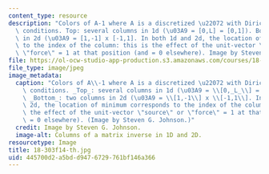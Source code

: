 ```yaml
---
content_type: resource
description: "Colors of A-1 where A is a discretized \u22072 with Dirichlet boundary\
  \ conditions. Top: several columns in 1d (\u03A9 = [0,L] = [0,1]). Bottom: two columns\
  \ in 2d (\u03A9 = [1,-1] x [-1,1]. In both 1d and 2d, the location of minimum corresponds\
  \ to the index of the column: this is the effect of the unit-vector \"source\" or\
  \ \"force\" = 1 at that position (and = 0 elsewhere). Image by Steven G. Johnson."
file: https://ol-ocw-studio-app-production.s3.amazonaws.com/courses/18-303-linear-partial-differential-equations-analysis-and-numerics-fall-2014/445700d2a5bdd9476729761bf146a366_18-303f14-th.jpg
file_type: image/jpeg
image_metadata:
  caption: "Colors of A\\-1 where A is a discretized \u22072 with Dirichlet boundary\
    \ conditions. _Top_: several columns in 1d (\u03A9 = \\[0,_L_\\] = \\[0,1\\]).\
    \ _Bottom_: two columns in 2d (\u03A9 = \\[1,-1\\] x \\[-1,1\\]. In both 1d and\
    \ 2d, the location of minimum corresponds to the index of the column: this is\
    \ the effect of the unit-vector \"source\" or \"force\" = 1 at that position (and\
    \ = 0 elsewhere). (Image by Steven G. Johnson.)"
  credit: Image by Steven G. Johnson.
  image-alt: Columns of a matrix inverse in 1D and 2D.
resourcetype: Image
title: 18-303f14-th.jpg
uid: 445700d2-a5bd-d947-6729-761bf146a366
---
```

